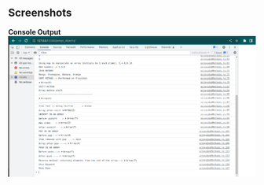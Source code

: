 ## Screenshots
**Console Output**
![Console](https://github.com/fkiptooh/jsCode/blob/main/screenshots/console.png)